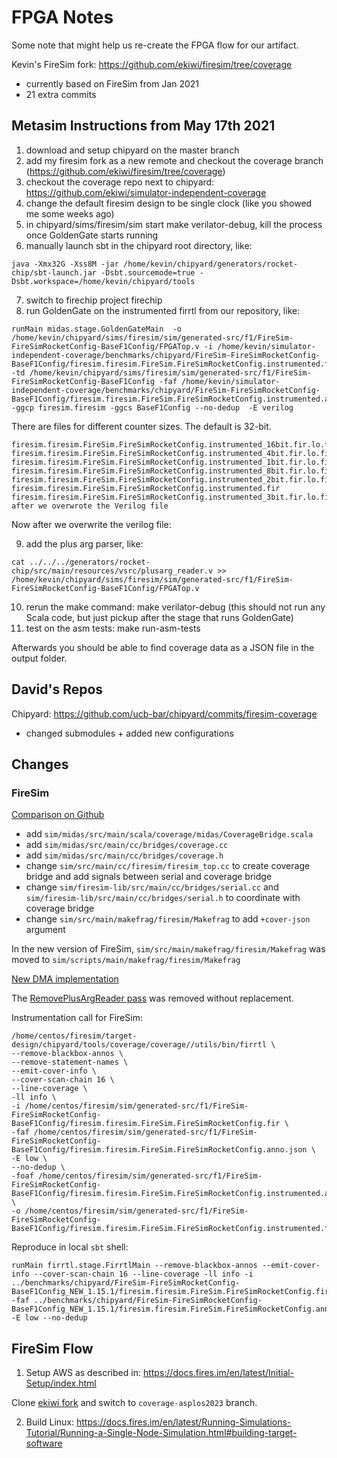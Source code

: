 # FPGA Notes

Some note that might help us re-create the FPGA flow for our artifact.


Kevin's FireSim fork: https://github.com/ekiwi/firesim/tree/coverage
 - currently based on FireSim from Jan 2021
 - 21 extra commits

## Metasim Instructions from May 17th 2021

1. download and setup chipyard on the master branch
2. add my firesim fork as a new remote and checkout the coverage branch (https://github.com/ekiwi/firesim/tree/coverage)
3. checkout the coverage repo next to chipyard: https://github.com/ekiwi/simulator-independent-coverage
4. change the default firesim design to be single clock (like you showed me some weeks ago)
5. in chipyard/sims/firesim/sim start make verilator-debug, kill the process once GoldenGate starts running
6. manually launch sbt in the chipyard root directory, like:

```
java -Xmx32G -Xss8M -jar /home/kevin/chipyard/generators/rocket-chip/sbt-launch.jar -Dsbt.sourcemode=true -Dsbt.workspace=/home/kevin/chipyard/tools
```

7. switch to firechip project firechip
8. run GoldenGate on the instrumented firrtl from our repository, like:


```
runMain midas.stage.GoldenGateMain  -o /home/kevin/chipyard/sims/firesim/sim/generated-src/f1/FireSim-FireSimRocketConfig-BaseF1Config/FPGATop.v -i /home/kevin/simulator-independent-coverage/benchmarks/chipyard/FireSim-FireSimRocketConfig-BaseF1Config/firesim.firesim.FireSim.FireSimRocketConfig.instrumented.fir -td /home/kevin/chipyard/sims/firesim/sim/generated-src/f1/FireSim-FireSimRocketConfig-BaseF1Config -faf /home/kevin/simulator-independent-coverage/benchmarks/chipyard/FireSim-FireSimRocketConfig-BaseF1Config/firesim.firesim.FireSim.FireSimRocketConfig.instrumented.anno.json -ggcp firesim.firesim -ggcs BaseF1Config --no-dedup  -E verilog 
```

There are files for different counter sizes. The default is 32-bit.

```
firesim.firesim.FireSim.FireSimRocketConfig.instrumented_16bit.fir.lo.fir  firesim.firesim.FireSim.FireSimRocketConfig.instrumented_4bit.fir.lo.fir
firesim.firesim.FireSim.FireSimRocketConfig.instrumented_1bit.fir.lo.fir   firesim.firesim.FireSim.FireSimRocketConfig.instrumented_8bit.fir.lo.fir
firesim.firesim.FireSim.FireSimRocketConfig.instrumented_2bit.fir.lo.fir   firesim.firesim.FireSim.FireSimRocketConfig.instrumented.fir
firesim.firesim.FireSim.FireSimRocketConfig.instrumented_3bit.fir.lo.firNow after we overwrote the Verilog file
```


Now after we overwrite the verilog file:

9. add the plus arg parser, like: 

```
cat ../../../generators/rocket-chip/src/main/resources/vsrc/plusarg_reader.v >> /home/kevin/chipyard/sims/firesim/sim/generated-src/f1/FireSim-FireSimRocketConfig-BaseF1Config/FPGATop.v
```

10. rerun the make command: make verilator-debug (this should not run any Scala code, but just pickup after the stage that runs GoldenGate)
11. test on the asm tests: make run-asm-tests

Afterwards you should be able to find coverage data as a JSON file in the output folder.


## David's Repos

Chipyard: https://github.com/ucb-bar/chipyard/commits/firesim-coverage
- changed submodules + added new configurations


## Changes

### FireSim

[Comparison on Github](https://github.com/ekiwi/firesim/compare/ekiwi:firesim:coverage-base...coverage)

- add `sim/midas/src/main/scala/coverage/midas/CoverageBridge.scala`
- add `sim/midas/src/main/cc/bridges/coverage.cc`
- add `sim/midas/src/main/cc/bridges/coverage.h`
- change `sim/src/main/cc/firesim/firesim_top.cc` to create coverage bridge and
  add signals between serial and coverage bridge
- change `sim/firesim-lib/src/main/cc/bridges/serial.cc` and
  `sim/firesim-lib/src/main/cc/bridges/serial.h` to coordinate with coverage bridge
- change `sim/src/main/makefrag/firesim/Makefrag` to add `+cover-json` argument


In the new version of FireSim, `sim/src/main/makefrag/firesim/Makefrag`
was moved to `sim/scripts/main/makefrag/firesim/Makefrag`


[New DMA implementation](https://github.com/firesim/firesim/commit/0f5d83e37682bb664a797157ce7e00c237868f78#diff-389c41dc81ff01dda937080b6f22d2b5f6c555659b803427010757f10f10c209)

The [RemovePlusArgReader pass](https://github.com/firesim/firesim/commit/710e617ba41964baa2cfa9c64cec3ebf9bb87e04)
was removed without replacement.


Instrumentation call for FireSim:

```
/home/centos/firesim/target-design/chipyard/tools/coverage/coverage//utils/bin/firrtl \
--remove-blackbox-annos \
--remove-statement-names \
--emit-cover-info \
--cover-scan-chain 16 \
--line-coverage \
-ll info \
-i /home/centos/firesim/sim/generated-src/f1/FireSim-FireSimRocketConfig-BaseF1Config/firesim.firesim.FireSim.FireSimRocketConfig.fir \
-faf /home/centos/firesim/sim/generated-src/f1/FireSim-FireSimRocketConfig-BaseF1Config/firesim.firesim.FireSim.FireSimRocketConfig.anno.json \
-E low \
--no-dedup \
-foaf /home/centos/firesim/sim/generated-src/f1/FireSim-FireSimRocketConfig-BaseF1Config/firesim.firesim.FireSim.FireSimRocketConfig.instrumented.anno.json \
-o /home/centos/firesim/sim/generated-src/f1/FireSim-FireSimRocketConfig-BaseF1Config/firesim.firesim.FireSim.FireSimRocketConfig.instrumented.fir.lo.fir
```

Reproduce in local `sbt` shell:

```
runMain firrtl.stage.FirrtlMain --remove-blackbox-annos --emit-cover-info --cover-scan-chain 16 --line-coverage -ll info -i ../benchmarks/chipyard/FireSim-FireSimRocketConfig-BaseF1Config_NEW_1.15.1/firesim.firesim.FireSim.FireSimRocketConfig.fir -faf ../benchmarks/chipyard/FireSim-FireSimRocketConfig-BaseF1Config_NEW_1.15.1/firesim.firesim.FireSim.FireSimRocketConfig.anno.json -E low --no-dedup
```

## FireSim Flow

1. Setup AWS as described in: https://docs.fires.im/en/latest/Initial-Setup/index.html

Clone [ekiwi fork](https://github.com/ekiwi/firesim) and switch to `coverage-asplos2023` branch.

2. Build Linux: https://docs.fires.im/en/latest/Running-Simulations-Tutorial/Running-a-Single-Node-Simulation.html#building-target-software



